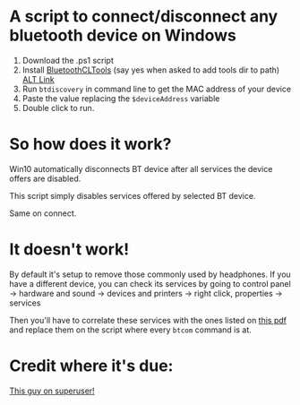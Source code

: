 # A script to connect/disconnect any bluetooth device on Windows

1. Download the .ps1 script
2. Install [BluetoothCLTools](http://bluetoothinstaller.com/bluetooth-command-line-tools/) (say yes when asked to add tools dir to path) [ALT Link](https://web.archive.org/web/20230616235351/https://bluetoothinstaller.com/bluetooth-command-line-tools)
3. Run `btdiscovery` in command line to get the MAC address of your device
4. Paste the value replacing the `$deviceAddress` variable
5. Double click to run.

# So how does it work?

Win10 automatically disconnects BT device after all services the device offers are disabled.

This script simply disables services offered by selected BT device.

Same on connect.



# It doesn't work!

By default it's setup to remove those commonly used by headphones. 
If you have a different device, you can check its services by going to control panel -> hardware and sound -> devices and printers -> right click, properties -> services

Then you'll have to correlate these services with the ones listed on [this pdf](https://btprodspecificationrefs.blob.core.windows.net/assigned-numbers/Assigned%20Number%20Types/Assigned_Numbers.pdf) and replace them on the script where every `btcom` command is at.

# Credit where it's due:

[This guy on superuser!](https://superuser.com/a/1427536)